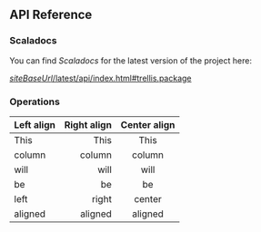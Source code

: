 ## API Reference

### Scaladocs

You can find *Scaladocs* for the latest version of the project here:

[$siteBaseUrl$/latest/api/index.html#trellis.package]($siteBaseUrl$/latest/api/index.html#trellis.package)

### Operations

| Left align | Right align | Center align |
|:-----------|------------:|:------------:|
| This       |        This |     This     
| column     |      column |    column    
| will       |        will |     will     
| be         |          be |      be      
| left       |       right |    center    
| aligned    |     aligned |   aligned
